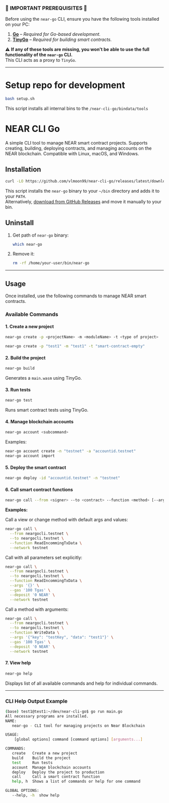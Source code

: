 ### 🚨 **IMPORTANT PREREQUISITES** 🚨  

Before using the `near-go` CLI, ensure you have the following tools installed on your PC:

1. **[Go](https://go.dev/doc/install)** – _Required for Go-based development._  
2. **[TinyGo](https://tinygo.org/getting-started/install/)** – _Required for building smart contracts._  

⚠️ **If any of these tools are missing, you won't be able to use the full functionality of the `near-go` CLI.**  
This CLI acts as a proxy to `TinyGo`.  

---

# Setup repo for development
```bash
bash setup.sh
```

This script installs all internal bins to the  ```/near-cli-go/bindata/tools```



# NEAR CLI Go

A simple CLI tool to manage NEAR smart contract projects. Supports creating, building, deploying contracts, and managing accounts on the NEAR blockchain. Compatible with Linux, macOS, and Windows.

## Installation

```bash
curl -LO https://github.com/vlmoon99/near-cli-go/releases/latest/download/install.sh && bash install.sh && rm install.sh
```

This script installs the `near-go` binary to your `~/bin` directory and adds it to your `PATH`.  
Alternatively, [download from GitHub Releases](https://github.com/vlmoon99/near-cli-go/releases/tag/v1.0.0) and move it manually to your bin.

## Uninstall

1. Get path of `near-go` binary:

   ```bash
   which near-go
   ```

2. Remove it:

   ```bash
   rm -rf /home/your-user/bin/near-go
   ```

---

## Usage

Once installed, use the following commands to manage NEAR smart contracts.

### Available Commands

#### 1. **Create a new project**

```bash
near-go create -p <projectName> -m <moduleName> -t <type of project>

near-go create -p "test1" -m "test1" -t "smart-contract-empty"
```

#### 2. **Build the project**

```bash
near-go build
```

Generates a `main.wasm` using TinyGo.

#### 3. **Run tests**

```bash
near-go test
```

Runs smart contract tests using TinyGo.

#### 4. **Manage blockchain accounts**

```bash
near-go account <subcommand>
```

Examples:

```bash
near-go account create -n "testnet" -a "accountid.testnet"
near-go account import
```

#### 5. **Deploy the smart contract**

```bash
near-go deploy -id "accountid.testnet" -n "testnet"
```

#### 6. **Call smart contract functions**

```bash
near-go call --from <signer> --to <contract> --function <method> [--args <json>] [--gas <amount>] [--deposit <amount>] --network <network>
```

**Examples:**

Call a view or change method with default args and values:

```bash
near-go call \
  --from neargocli.testnet \
  --to neargocli.testnet \
  --function ReadIncommingTxData \
  --network testnet
```

Call with all parameters set explicitly:

```bash
near-go call \
  --from neargocli.testnet \
  --to neargocli.testnet \
  --function ReadIncommingTxData \
  --args '{}' \
  --gas '100 Tgas' \
  --deposit '0 NEAR' \
  --network testnet
```

Call a method with arguments:

```bash
near-go call \
  --from neargocli.testnet \
  --to neargocli.testnet \
  --function WriteData \
  --args '{"key": "testKey", "data": "test1"}' \
  --gas '100 Tgas' \
  --deposit '0 NEAR' \
  --network testnet
```

#### 7. **View help**

```bash
near-go help
```

Displays list of all available commands and help for individual commands.

---

### CLI Help Output Example

```bash
(base) test1@test1:~/dev/near-cli-go$ go run main.go
All necessary programs are installed.
NAME:
   near-go - CLI tool for managing projects on Near Blockchain

USAGE:
    [global options] command [command options] [arguments...]

COMMANDS:
   create   Create a new project
   build    Build the project
   test     Run tests
   account  Manage blockchain accounts
   deploy   Deploy the project to production
   call     Call a smart contract function
   help, h  Shows a list of commands or help for one command

GLOBAL OPTIONS:
   --help, -h  show help
```
